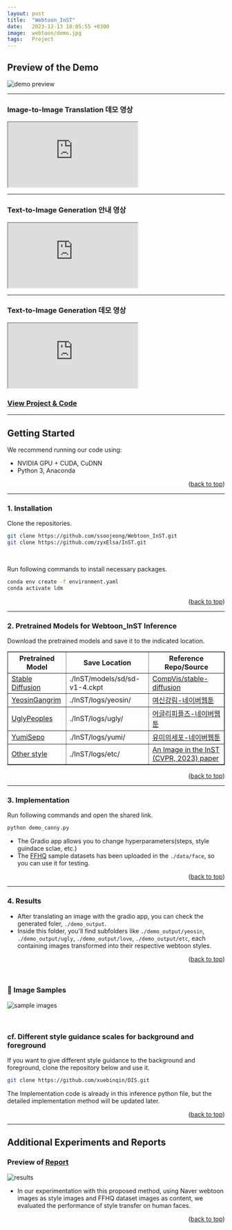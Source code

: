 ```yaml
---
layout: post
title:  "Webtoon_InST"
date:   2023-12-13 18:05:55 +0300
image:  webtoon/demo.jpg
tags:   Project
---
```


## Preview of the Demo
<img src="{{ site.baseurl }}/images/webtoon/demo.jpg" alt="demo preview" class="responsive-image">

---

<!-- Image-to-Image Translation 데모 영상 -->
<div class="video-container">
    <h3>Image-to-Image Translation 데모 영상</h3>
    <iframe src="https://www.youtube.com/embed/4-QMtaXoLyc" allowfullscreen></iframe>
</div>

---

<!-- Text-to-Image Generation 안내 영상 -->
<div class="video-container">
    <h3>Text-to-Image Generation 안내 영상</h3>
    <iframe src="https://www.youtube.com/embed/pdjXOimKhbk" allowfullscreen></iframe>
</div>

---

<!-- Text-to-Image Generation 데모 영상 -->
<div class="video-container">
    <h3>Text-to-Image Generation 데모 영상</h3>
    <iframe src="https://www.youtube.com/embed/GM8euTbBVh8" allowfullscreen></iframe>
</div>

### [View Project & Code](https://github.com/ssoojeong/Webtoon_InST.git)

---

## Getting Started

We recommend running our code using:

- NVIDIA GPU + CUDA, CuDNN
- Python 3, Anaconda

<p align="right">(<a href="#top">back to top</a>)</p>

---

### 1. Installation

Clone the repositories.
   ```sh
   git clone https://github.com/ssoojeong/Webtoon_InST.git
   git clone https://github.com/zyxElsa/InST.git
   ```

<p><br></p> <!-- 줄바꿈 추가 -->

Run following commands to install necessary packages.
  ```sh
  conda env create -f environment.yaml
  conda activate ldm
  ```
<p align="right">(<a href="#top">back to top</a>)</p>

---

### 2. Pretrained Models for Webtoon_InST Inference
Download the pretrained models and save it to the indicated location.
<table border="1" cellspacing="0" cellpadding="8">
  <thead>
    <tr>
      <th>Pretrained Model</th>
      <th>Save Location</th>
      <th>Reference Repo/Source</th>
    </tr>
  </thead>
  <tbody>
    <tr>
      <td><a href="https://huggingface.co/CompVis/stable-diffusion-v-1-4-original/resolve/main/sd-v1-4.ckpt" target="_blank">Stable Diffusion</a></td>
      <td>./InST/models/sd/sd-v1-4.ckpt</td>
      <td><a href="https://github.com/CompVis/stable-diffusion.git" target="_blank">CompVis/stable-diffusion</a></td>
    </tr>
    <tr>
      <td><a href="https://drive.google.com/drive/folders/1x0XIFSX6cKO3bjdaI3JOdUtLppqf9Qmy?usp=sharing" target="_blank">YeosinGangrim</a></td>
      <td>./InST/logs/yeosin/</td>
      <td><a href="https://comic.naver.com/webtoon/list?titleId=703846" target="_blank">여신강림-네이버웹툰</a></td>
    </tr>
    <tr>
      <td><a href="https://drive.google.com/drive/folders/1IQzcxdi8F2nAQaiZwtPyEqimt_UaZtH9?usp=sharing" target="_blank">UglyPeoples</a></td>
      <td>./InST/logs/ugly/</td>
      <td><a href="https://comic.naver.com/webtoon/list?titleId=732953" target="_blank">어글리피플즈-네이버웹툰</a></td>
    </tr>
    <tr>
      <td><a href="https://drive.google.com/drive/folders/1CI4e3Px_AC1ZIJokTtkF1wrjq2jYkVp4?usp=sharing" target="_blank">YumiSepo</a></td>
      <td>./InST/logs/yumi/</td>
      <td><a href="https://series.naver.com/comic/detail.series?productNo=3900477" target="_blank">유미의세포-네이버웹툰</a></td>
    </tr>
    <tr>
      <td><a href="https://drive.google.com/drive/folders/141l8dvD_tR7z2uqqnPwiPUht4Gukcge0?usp=sharing" target="_blank">Other style</a></td>
      <td>./InST/logs/etc/</td>
      <td><a href="https://arxiv.org/abs/2211.13203" target="_blank">An Image in the InST (CVPR, 2023) paper</a></td>
    </tr>
  </tbody>
</table>

<p align="right">(<a href="#top">back to top</a>)</p>

---

### 3. Implementation
Run following commands and open the shared link.
  ```sh
  python demo_canny.py
  ```
- The Gradio app allows you to change hyperparameters(steps, style guindace sclae, etc.)
- The [FFHQ](https://github.com/NVlabs/ffhq-dataset.git) sample datasets has been uploaded in the `./data/face`, so you can use it for testing.
<p align="right">(<a href="#top">back to top</a>)</p>

---

### 4. Results
- After translating an image with the gradio app, you can check the generated foler, `./demo_output`.
- Inside this folder, you'll find subfolders like `./demo_output/yeosin`, `./demo_output/ugly`, `./demo_output/love`, `./demo_output/etc`, each containing images transformed into their respective webtoon styles.
<p align="right">(<a href="#top">back to top</a>)</p>

<p><br></p> <!-- 줄바꿈 추가 -->

### 🎨 Image Samples
<img src="{{ site.baseurl }}/images/webtoon/samples.png" alt="sample images" class="responsive-image">

<p><br></p> <!-- 줄바꿈 추가 -->

### cf. Different style guidance scales for background and foreground
If you want to give different style guidance to the background and foreground, clone the repository below and use it.
  ```sh
  git clone https://github.com/xuebinqin/DIS.git
  ```
The Implementation code is already in this inference python file, but the detailed implementation method will be updated later.
<p align="right">(<a href="#top">back to top</a>)</p>

---

## Additional Experiments and Reports 
### Preview of [Report](https://drive.google.com/file/d/1DgdzqSxqderb0EcZexxKtg03py7JlrFS/view?usp=sharing)

<img src="{{ site.baseurl }}/images/webtoon/results.png" alt="results" class="responsive-image">

- In our experimentation with this proposed method, using Naver webtoon images as style images and FFHQ dataset images as content, we evaluated the performance of style transfer on human faces.

<p align="right">(<a href="#top">back to top</a>)</p>
